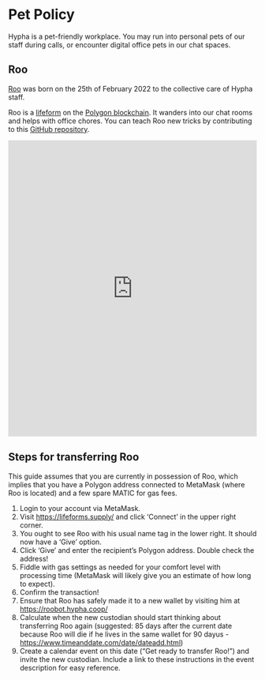 # Pet Policy

Hypha is a pet-friendly workplace. You may run into personal pets of our staff during calls, or encounter digital office pets in our chat spaces.

## Roo

[Roo](https://roobot.hypha.coop) was born on the 25th of February 2022 to the collective care of Hypha staff.

Roo is a [lifeform][lifeform] on the [Polygon blockchain][polygon]. It wanders into our chat rooms and helps with office chores. You can teach Roo new tricks by contributing to this [GitHub repository][matrix-roobot].

<iframe src="https://lifeforms.supply/168" height="600px" width="100%" scrolling="no" frameborder="0"></iframe>

[roo]: https://roobot.hypha.coop
[lifeform]: https://lifeforms.supply
[polygon]: https://polygonscan.com/token/0x8916edd9b39783d85303ecc6613917ddd735d88d?a=168#inventory
[matrix-roobot]: https://github.com/hyphacoop/matrix-roobot/

## Steps for transferring Roo 
This guide assumes that you are currently in possession of Roo, which implies that you have a Polygon address connected to MetaMask (where Roo is located) and a few spare MATIC for gas fees. 

1. Login to your account via MetaMask.
2. Visit https://lifeforms.supply/ and click ‘Connect’ in the upper right corner.
3. You ought to see Roo with his usual name tag in the lower right. It should now have a ‘Give’ option. 
4. Click ‘Give’ and enter the recipient’s Polygon address. Double check the address!
5. Fiddle with gas settings as needed for your comfort level with processing time (MetaMask will likely give you an estimate of how long to expect).
6. Confirm the transaction!
7. Ensure that Roo has safely made it to a new wallet by visiting him at https://roobot.hypha.coop/ 
8. Calculate when the new custodian should start thinking about transferring Roo again (suggested: 85 days after the current date because Roo will die if he lives in the same wallet for 90 dayus - https://www.timeanddate.com/date/dateadd.html) 
9. Create a calendar event on this date (“Get ready to transfer Roo!”) and invite the new custodian. Include a link to these instructions in the event description for easy reference. 
